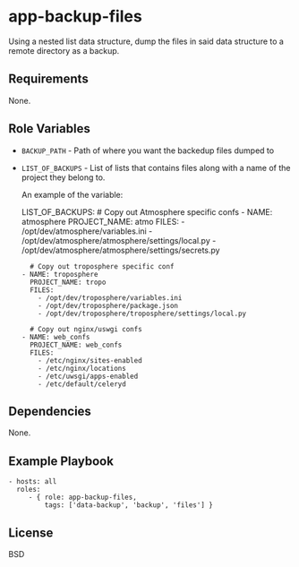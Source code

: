 app-backup-files
===================

Using a nested list data structure, dump the files in said data structure to a remote directory as a backup.

Requirements
------------

None.

Role Variables
--------------
- `BACKUP_PATH`     - Path of where you want the backedup files dumped to    
- `LIST_OF_BACKUPS` - List of lists that contains files along with a name of the project they belong to.

    An example of the variable:
  
    LIST_OF_BACKUPS:
      # Copy out Atmosphere specific confs
      - NAME: atmosphere
        PROJECT_NAME: atmo
        FILES:
            - /opt/dev/atmosphere/variables.ini
            - /opt/dev/atmosphere/atmosphere/settings/local.py
            - /opt/dev/atmosphere/atmosphere/settings/secrets.py

        # Copy out troposphere specific conf
      - NAME: troposphere
        PROJECT_NAME: tropo
        FILES:
          - /opt/dev/troposphere/variables.ini
          - /opt/dev/troposphere/package.json
          - /opt/dev/troposphere/troposphere/settings/local.py

        # Copy out nginx/uswgi confs
      - NAME: web_confs
        PROJECT_NAME: web_confs
        FILES:
          - /etc/nginx/sites-enabled
          - /etc/nginx/locations
          - /etc/uwsgi/apps-enabled
          - /etc/default/celeryd  

Dependencies
------------

None.

Example Playbook
----------------

    - hosts: all
      roles:
         - { role: app-backup-files,
             tags: ['data-backup', 'backup', 'files'] }

License
-------

BSD
